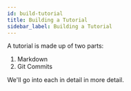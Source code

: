```yaml
---
id: build-tutorial
title: Building a Tutorial
sidebar_label: Building a Tutorial
---
```


A tutorial is made up of two parts:

1. Markdown
2. Git Commits

We'll go into each in detail in more detail.
